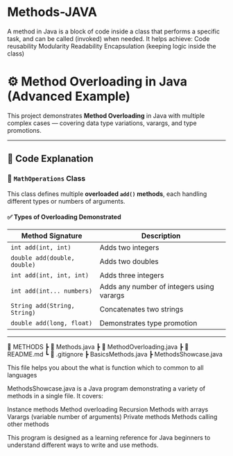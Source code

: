 # Methods-JAVA

A method in Java is a block of code inside a class that performs a specific task, and can be called (invoked) when needed.
It helps achieve:
Code reusability
Modularity
Readability
Encapsulation (keeping logic inside the class)

# ⚙️ Method Overloading in Java (Advanced Example)

This project demonstrates **Method Overloading** in Java with multiple complex cases — covering data type variations, varargs, and type promotions.

---

## 🧩 **Code Explanation**

### 🔹 `MathOperations` Class
This class defines multiple **overloaded `add()` methods**, each handling different types or numbers of arguments.

#### ✅ Types of Overloading Demonstrated
| Method Signature | Description |
|------------------|-------------|
| `int add(int, int)` | Adds two integers |
| `double add(double, double)` | Adds two doubles |
| `int add(int, int, int)` | Adds three integers |
| `int add(int... numbers)` | Adds any number of integers using varargs |
| `String add(String, String)` | Concatenates two strings |
| `double add(long, float)` | Demonstrates type promotion |

---
📁 METHODS
 ┣ 📜 Methods.java
 ┣ 📜 MethodOverloading.java
 ┣ 📜 README.md
 ┗ 📜 .gitignore
 ┣ BasicsMethods.java
 ┣ MethodsShowcase.java
 
This file helps you about the what is function which to common to all languages

MethodsShowcase.java is a Java program demonstrating a variety of methods in a single file. It covers:

Instance methods
Method overloading
Recursion
Methods with arrays
Varargs (variable number of arguments)
Private methods
Methods calling other methods

This program is designed as a learning reference for Java beginners to understand different ways to write and use methods.
 

